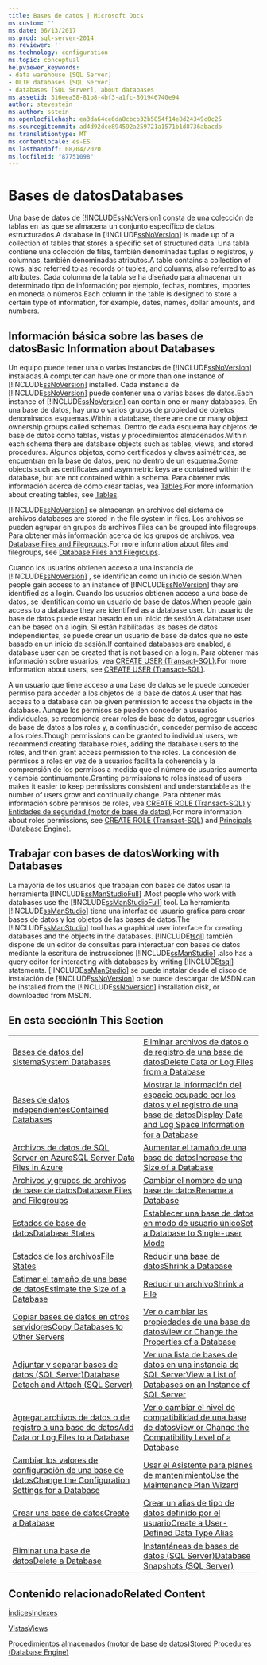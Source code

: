 ```yaml
---
title: Bases de datos | Microsoft Docs
ms.custom: ''
ms.date: 06/13/2017
ms.prod: sql-server-2014
ms.reviewer: ''
ms.technology: configuration
ms.topic: conceptual
helpviewer_keywords:
- data warehouse [SQL Server]
- OLTP databases [SQL Server]
- databases [SQL Server], about databases
ms.assetid: 316eea58-81b8-4bf3-a1fc-801946740e94
author: stevestein
ms.author: sstein
ms.openlocfilehash: ea3da64ce6da8cbcb32b5854f14e8d24349c0c25
ms.sourcegitcommit: ad4d92dce894592a259721a1571b1d8736abacdb
ms.translationtype: MT
ms.contentlocale: es-ES
ms.lasthandoff: 08/04/2020
ms.locfileid: "87751098"
---
```

# <a name="databases"></a><span data-ttu-id="baaba-102">Bases de datos</span><span class="sxs-lookup"><span data-stu-id="baaba-102">Databases</span></span>
  <span data-ttu-id="baaba-103">Una base de datos de [!INCLUDE[ssNoVersion](../../includes/ssnoversion-md.md)] consta de una colección de tablas en las que se almacena un conjunto específico de datos estructurados.</span><span class="sxs-lookup"><span data-stu-id="baaba-103">A database in [!INCLUDE[ssNoVersion](../../includes/ssnoversion-md.md)] is made up of a collection of tables that stores a specific set of structured data.</span></span> <span data-ttu-id="baaba-104">Una tabla contiene una colección de filas, también denominadas tuplas o registros, y columnas, también denominadas atributos.</span><span class="sxs-lookup"><span data-stu-id="baaba-104">A table contains a collection of rows, also referred to as records or tuples, and columns, also referred to as attributes.</span></span> <span data-ttu-id="baaba-105">Cada columna de la tabla se ha diseñado para almacenar un determinado tipo de información; por ejemplo, fechas, nombres, importes en moneda o números.</span><span class="sxs-lookup"><span data-stu-id="baaba-105">Each column in the table is designed to store a certain type of information, for example, dates, names, dollar amounts, and numbers.</span></span>  
  
## <a name="basic-information-about-databases"></a><span data-ttu-id="baaba-106">Información básica sobre las bases de datos</span><span class="sxs-lookup"><span data-stu-id="baaba-106">Basic Information about Databases</span></span>  
 <span data-ttu-id="baaba-107">Un equipo puede tener una o varias instancias de [!INCLUDE[ssNoVersion](../../includes/ssnoversion-md.md)] instaladas.</span><span class="sxs-lookup"><span data-stu-id="baaba-107">A computer can have one or more than one instance of [!INCLUDE[ssNoVersion](../../includes/ssnoversion-md.md)] installed.</span></span> <span data-ttu-id="baaba-108">Cada instancia de [!INCLUDE[ssNoVersion](../../includes/ssnoversion-md.md)] puede contener una o varias bases de datos.</span><span class="sxs-lookup"><span data-stu-id="baaba-108">Each instance of [!INCLUDE[ssNoVersion](../../includes/ssnoversion-md.md)] can contain one or many databases.</span></span>  <span data-ttu-id="baaba-109">En una base de datos, hay uno o varios grupos de propiedad de objetos denominados esquemas.</span><span class="sxs-lookup"><span data-stu-id="baaba-109">Within a database, there are one or many object ownership groups called schemas.</span></span> <span data-ttu-id="baaba-110">Dentro de cada esquema hay objetos de base de datos como tablas, vistas y procedimientos almacenados.</span><span class="sxs-lookup"><span data-stu-id="baaba-110">Within each schema there are database objects such as tables, views, and stored procedures.</span></span> <span data-ttu-id="baaba-111">Algunos objetos, como certificados y claves asimétricas, se encuentran en la base de datos, pero no dentro de un esquema.</span><span class="sxs-lookup"><span data-stu-id="baaba-111">Some objects such as certificates and asymmetric keys are contained within the database, but are not contained within a schema.</span></span> <span data-ttu-id="baaba-112">Para obtener más información acerca de cómo crear tablas, vea [Tables](../tables/tables.md).</span><span class="sxs-lookup"><span data-stu-id="baaba-112">For more information about creating tables, see [Tables](../tables/tables.md).</span></span>  
  
 [!INCLUDE[ssNoVersion](../../includes/ssnoversion-md.md)] <span data-ttu-id="baaba-113">se almacenan en archivos del sistema de archivos.</span><span class="sxs-lookup"><span data-stu-id="baaba-113">databases are stored in the file system in files.</span></span> <span data-ttu-id="baaba-114">Los archivos se pueden agrupar en grupos de archivos.</span><span class="sxs-lookup"><span data-stu-id="baaba-114">Files can be grouped into filegroups.</span></span> <span data-ttu-id="baaba-115">Para obtener más información acerca de los grupos de archivos, vea [Database Files and Filegroups](database-files-and-filegroups.md).</span><span class="sxs-lookup"><span data-stu-id="baaba-115">For more information about files and filegroups, see [Database Files and Filegroups](database-files-and-filegroups.md).</span></span>  
  
 <span data-ttu-id="baaba-116">Cuando los usuarios obtienen acceso a una instancia de [!INCLUDE[ssNoVersion](../../includes/ssnoversion-md.md)] , se identifican como un inicio de sesión.</span><span class="sxs-lookup"><span data-stu-id="baaba-116">When people gain access to an instance of [!INCLUDE[ssNoVersion](../../includes/ssnoversion-md.md)] they are identified as a login.</span></span> <span data-ttu-id="baaba-117">Cuando los usuarios obtienen acceso a una base de datos, se identifican como un usuario de base de datos.</span><span class="sxs-lookup"><span data-stu-id="baaba-117">When people gain access to a database they are identified as a database user.</span></span> <span data-ttu-id="baaba-118">Un usuario de base de datos puede estar basado en un inicio de sesión.</span><span class="sxs-lookup"><span data-stu-id="baaba-118">A database user can be based on a login.</span></span> <span data-ttu-id="baaba-119">Si están habilitadas las bases de datos independientes, se puede crear un usuario de base de datos que no esté basado en un inicio de sesión.</span><span class="sxs-lookup"><span data-stu-id="baaba-119">If contained databases are enabled, a database user can be created that is not based on a login.</span></span> <span data-ttu-id="baaba-120">Para obtener más información sobre usuarios, vea [CREATE USER &#40;Transact-SQL&#41;](/sql/t-sql/statements/create-user-transact-sql).</span><span class="sxs-lookup"><span data-stu-id="baaba-120">For more information about users, see [CREATE USER &#40;Transact-SQL&#41;](/sql/t-sql/statements/create-user-transact-sql).</span></span>  
  
 <span data-ttu-id="baaba-121">A un usuario que tiene acceso a una base de datos se le puede conceder permiso para acceder a los objetos de la base de datos.</span><span class="sxs-lookup"><span data-stu-id="baaba-121">A user that has access to a database can be given permission to access the objects in the database.</span></span> <span data-ttu-id="baaba-122">Aunque los permisos se pueden conceder a usuarios individuales, se recomienda crear roles de base de datos, agregar usuarios de base de datos a los roles y, a continuación, conceder permiso de acceso a los roles.</span><span class="sxs-lookup"><span data-stu-id="baaba-122">Though permissions can be granted to individual users, we recommend creating database roles, adding the database users to the roles, and then grant access permission to the roles.</span></span> <span data-ttu-id="baaba-123">La concesión de permisos a roles en vez de a usuarios facilita la coherencia y la comprensión de los permisos a medida que el número de usuarios aumenta y cambia continuamente.</span><span class="sxs-lookup"><span data-stu-id="baaba-123">Granting permissions to roles instead of users makes it easier to keep permissions consistent and understandable as the number of users grow and continually change.</span></span> <span data-ttu-id="baaba-124">Para obtener más información sobre permisos de roles, vea [CREATE ROLE &#40;Transact-SQL&#41;](/sql/t-sql/statements/create-role-transact-sql) y [Entidades de seguridad &#40;motor de base de datos&#41;](../security/authentication-access/principals-database-engine.md).</span><span class="sxs-lookup"><span data-stu-id="baaba-124">For more information about roles permissions, see [CREATE ROLE &#40;Transact-SQL&#41;](/sql/t-sql/statements/create-role-transact-sql) and [Principals &#40;Database Engine&#41;](../security/authentication-access/principals-database-engine.md).</span></span>  
  
## <a name="working-with-databases"></a><span data-ttu-id="baaba-125">Trabajar con bases de datos</span><span class="sxs-lookup"><span data-stu-id="baaba-125">Working with Databases</span></span>  
 <span data-ttu-id="baaba-126">La mayoría de los usuarios que trabajan con bases de datos usan la herramienta [!INCLUDE[ssManStudioFull](../../includes/ssmanstudiofull-md.md)] .</span><span class="sxs-lookup"><span data-stu-id="baaba-126">Most people who work with databases use the [!INCLUDE[ssManStudioFull](../../includes/ssmanstudiofull-md.md)] tool.</span></span> <span data-ttu-id="baaba-127">La herramienta [!INCLUDE[ssManStudio](../../includes/ssmanstudio-md.md)] tiene una interfaz de usuario gráfica para crear bases de datos y los objetos de las bases de datos.</span><span class="sxs-lookup"><span data-stu-id="baaba-127">The [!INCLUDE[ssManStudio](../../includes/ssmanstudio-md.md)] tool has a graphical user interface for creating databases and the objects in the databases.</span></span> [!INCLUDE[tsql](../../includes/tsql-md.md)] <span data-ttu-id="baaba-128">también dispone de un editor de consultas para interactuar con bases de datos mediante la escritura de instrucciones [!INCLUDE[ssManStudio](../../includes/ssmanstudio-md.md)] .</span><span class="sxs-lookup"><span data-stu-id="baaba-128">also has a query editor for interacting with databases by writing [!INCLUDE[tsql](../../includes/tsql-md.md)] statements.</span></span> [!INCLUDE[ssManStudio](../../includes/ssmanstudio-md.md)] <span data-ttu-id="baaba-129">se puede instalar desde el disco de instalación de [!INCLUDE[ssNoVersion](../../includes/ssnoversion-md.md)] o se puede descargar de MSDN.</span><span class="sxs-lookup"><span data-stu-id="baaba-129">can be installed from the [!INCLUDE[ssNoVersion](../../includes/ssnoversion-md.md)] installation disk, or downloaded from MSDN.</span></span>  
  
## <a name="in-this-section"></a><span data-ttu-id="baaba-130">En esta sección</span><span class="sxs-lookup"><span data-stu-id="baaba-130">In This Section</span></span>  
  
|||  
|-|-|  
|[<span data-ttu-id="baaba-131">Bases de datos del sistema</span><span class="sxs-lookup"><span data-stu-id="baaba-131">System Databases</span></span>](system-databases.md)|[<span data-ttu-id="baaba-132">Eliminar archivos de datos o de registro de una base de datos</span><span class="sxs-lookup"><span data-stu-id="baaba-132">Delete Data or Log Files from a Database</span></span>](delete-data-or-log-files-from-a-database.md)|  
|[<span data-ttu-id="baaba-133">Bases de datos independientes</span><span class="sxs-lookup"><span data-stu-id="baaba-133">Contained Databases</span></span>](contained-databases.md)|[<span data-ttu-id="baaba-134">Mostrar la información del espacio ocupado por los datos y el registro de una base de datos</span><span class="sxs-lookup"><span data-stu-id="baaba-134">Display Data and Log Space Information for a Database</span></span>](display-data-and-log-space-information-for-a-database.md)|  
|[<span data-ttu-id="baaba-135">Archivos de datos de SQL Server en Azure</span><span class="sxs-lookup"><span data-stu-id="baaba-135">SQL Server Data Files in Azure</span></span>](sql-server-data-files-in-microsoft-azure.md)|[<span data-ttu-id="baaba-136">Aumentar el tamaño de una base de datos</span><span class="sxs-lookup"><span data-stu-id="baaba-136">Increase the Size of a Database</span></span>](increase-the-size-of-a-database.md)|  
|[<span data-ttu-id="baaba-137">Archivos y grupos de archivos de base de datos</span><span class="sxs-lookup"><span data-stu-id="baaba-137">Database Files and Filegroups</span></span>](database-files-and-filegroups.md)|[<span data-ttu-id="baaba-138">Cambiar el nombre de una base de datos</span><span class="sxs-lookup"><span data-stu-id="baaba-138">Rename a Database</span></span>](rename-a-database.md)|  
|[<span data-ttu-id="baaba-139">Estados de base de datos</span><span class="sxs-lookup"><span data-stu-id="baaba-139">Database States</span></span>](database-states.md)|[<span data-ttu-id="baaba-140">Establecer una base de datos en modo de usuario único</span><span class="sxs-lookup"><span data-stu-id="baaba-140">Set a Database to Single-user Mode</span></span>](set-a-database-to-single-user-mode.md)|  
|[<span data-ttu-id="baaba-141">Estados de los archivos</span><span class="sxs-lookup"><span data-stu-id="baaba-141">File States</span></span>](file-states.md)|[<span data-ttu-id="baaba-142">Reducir una base de datos</span><span class="sxs-lookup"><span data-stu-id="baaba-142">Shrink a Database</span></span>](shrink-a-database.md)|  
|[<span data-ttu-id="baaba-143">Estimar el tamaño de una base de datos</span><span class="sxs-lookup"><span data-stu-id="baaba-143">Estimate the Size of a Database</span></span>](estimate-the-size-of-a-database.md)|[<span data-ttu-id="baaba-144">Reducir un archivo</span><span class="sxs-lookup"><span data-stu-id="baaba-144">Shrink a File</span></span>](shrink-a-file.md)|  
|[<span data-ttu-id="baaba-145">Copiar bases de datos en otros servidores</span><span class="sxs-lookup"><span data-stu-id="baaba-145">Copy Databases to Other Servers</span></span>](copy-databases-to-other-servers.md)|[<span data-ttu-id="baaba-146">Ver o cambiar las propiedades de una base de datos</span><span class="sxs-lookup"><span data-stu-id="baaba-146">View or Change the Properties of a Database</span></span>](view-or-change-the-properties-of-a-database.md)|  
|[<span data-ttu-id="baaba-147">Adjuntar y separar bases de datos &#40;SQL Server&#41;</span><span class="sxs-lookup"><span data-stu-id="baaba-147">Database Detach and Attach &#40;SQL Server&#41;</span></span>](database-detach-and-attach-sql-server.md)|[<span data-ttu-id="baaba-148">Ver una lista de bases de datos en una instancia de SQL Server</span><span class="sxs-lookup"><span data-stu-id="baaba-148">View a List of Databases on an Instance of SQL Server</span></span>](view-a-list-of-databases-on-an-instance-of-sql-server.md)|  
|[<span data-ttu-id="baaba-149">Agregar archivos de datos o de registro a una base de datos</span><span class="sxs-lookup"><span data-stu-id="baaba-149">Add Data or Log Files to a Database</span></span>](add-data-or-log-files-to-a-database.md)|[<span data-ttu-id="baaba-150">Ver o cambiar el nivel de compatibilidad de una base de datos</span><span class="sxs-lookup"><span data-stu-id="baaba-150">View or Change the Compatibility Level of a Database</span></span>](view-or-change-the-compatibility-level-of-a-database.md)|  
|[<span data-ttu-id="baaba-151">Cambiar los valores de configuración de una base de datos</span><span class="sxs-lookup"><span data-stu-id="baaba-151">Change the Configuration Settings for a Database</span></span>](change-the-configuration-settings-for-a-database.md)|[<span data-ttu-id="baaba-152">Usar el Asistente para planes de mantenimiento</span><span class="sxs-lookup"><span data-stu-id="baaba-152">Use the Maintenance Plan Wizard</span></span>](../maintenance-plans/use-the-maintenance-plan-wizard.md)|  
|[<span data-ttu-id="baaba-153">Crear una base de datos</span><span class="sxs-lookup"><span data-stu-id="baaba-153">Create a Database</span></span>](create-a-database.md)|[<span data-ttu-id="baaba-154">Crear un alias de tipo de datos definido por el usuario</span><span class="sxs-lookup"><span data-stu-id="baaba-154">Create a User-Defined Data Type Alias</span></span>](create-a-user-defined-data-type-alias.md)|  
|[<span data-ttu-id="baaba-155">Eliminar una base de datos</span><span class="sxs-lookup"><span data-stu-id="baaba-155">Delete a Database</span></span>](delete-a-database.md)|[<span data-ttu-id="baaba-156">Instantáneas de bases de datos &#40;SQL Server&#41;</span><span class="sxs-lookup"><span data-stu-id="baaba-156">Database Snapshots &#40;SQL Server&#41;</span></span>](database-snapshots-sql-server.md)|  
  
## <a name="related-content"></a><span data-ttu-id="baaba-157">Contenido relacionado</span><span class="sxs-lookup"><span data-stu-id="baaba-157">Related Content</span></span>  
 [<span data-ttu-id="baaba-158">Índices</span><span class="sxs-lookup"><span data-stu-id="baaba-158">Indexes</span></span>](../indexes/indexes.md)  
  
 [<span data-ttu-id="baaba-159">Vistas</span><span class="sxs-lookup"><span data-stu-id="baaba-159">Views</span></span>](../views/views.md)  
  
 [<span data-ttu-id="baaba-160">Procedimientos almacenados &#40;motor de base de datos&#41;</span><span class="sxs-lookup"><span data-stu-id="baaba-160">Stored Procedures &#40;Database Engine&#41;</span></span>](../stored-procedures/stored-procedures-database-engine.md)  
  
  
